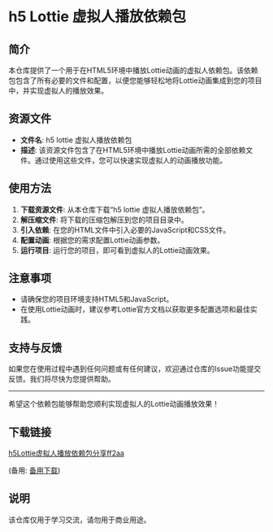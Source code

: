 # h5 Lottie 虚拟人播放依赖包

## 简介
本仓库提供了一个用于在HTML5环境中播放Lottie动画的虚拟人依赖包。该依赖包包含了所有必要的文件和配置，以便您能够轻松地将Lottie动画集成到您的项目中，并实现虚拟人的播放效果。

## 资源文件
- **文件名**: h5 lottie 虚拟人播放依赖包
- **描述**: 该资源文件包含了在HTML5环境中播放Lottie动画所需的全部依赖文件。通过使用这些文件，您可以快速实现虚拟人的动画播放功能。

## 使用方法
1. **下载资源文件**: 从本仓库下载“h5 lottie 虚拟人播放依赖包”。
2. **解压缩文件**: 将下载的压缩包解压到您的项目目录中。
3. **引入依赖**: 在您的HTML文件中引入必要的JavaScript和CSS文件。
4. **配置动画**: 根据您的需求配置Lottie动画参数。
5. **运行项目**: 运行您的项目，即可看到虚拟人的Lottie动画效果。

## 注意事项
- 请确保您的项目环境支持HTML5和JavaScript。
- 在使用Lottie动画时，建议参考Lottie官方文档以获取更多配置选项和最佳实践。

## 支持与反馈
如果您在使用过程中遇到任何问题或有任何建议，欢迎通过仓库的Issue功能提交反馈。我们将尽快为您提供帮助。

---

希望这个依赖包能够帮助您顺利实现虚拟人的Lottie动画播放效果！

## 下载链接
[h5Lottie虚拟人播放依赖包分享ff2aa](https://pan.quark.cn/s/af24527ab7c8) 

(备用: [备用下载](https://pan.baidu.com/s/1iODyaQvo6alNNU00kxER4A?pwd=1234))

## 说明

该仓库仅用于学习交流，请勿用于商业用途。
